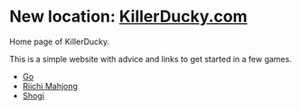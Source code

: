 # New location: [KillerDucky.com](https://killerducky.com)

Home page of KillerDucky.

This is a simple website with advice and links to get started in a few games.

-   [Go](go/intro)
-   [Riichi Mahjong](mahjong/intro)
-   [Shogi](shogi/intro)
